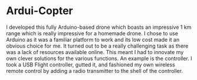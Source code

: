 # Ardui-Copter
I developed this fully Arduino-based drone which boasts an impressive 1 km range which is really impressive for a homemade drone. I chose to use Arduino as it was a familiar platform to work and its low cost made it an obvious choice for me. It turned out to be a really challenging task as there was a lack of resources available online. This meant I had to innovate my own clever solutions for the various functions. An example is the controller. I took a USB Flight controller, gutted it, and fashioned my own wireless remote control by adding a radio transmitter to the shell of the controller. 
